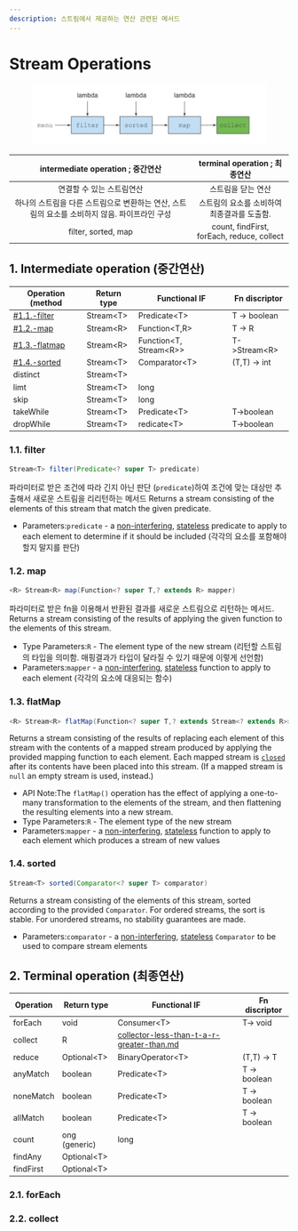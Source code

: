 ```yaml
---
description: 스트림에서 제공하는 연산 관련된 메서드
---
```


# Stream Operations

<figure><img src="../../../../.gitbook/assets/image (68).png" alt=""><figcaption></figcaption></figure>

|             intermediate operation ; 중간연산              |          terminal operation ; 최종연산          |
| :----------------------------------------------------: | :-----------------------------------------: |
|                     연결할 수 있는 스트림연산                     |                 스트림을 닫는 연산                  |
| 하나의 스트림을 다른 스트림으로 변환하는 연산, 스트림의 요소를 소비하지 않음. 파이프라인 구성  |          스트림의 요소를 소비하여 최종결과를 도출함.           |
|                  filter, sorted, map                   | count, findFirst, forEach, reduce, collect  |

## 1. Intermediate operation (중간연산)&#x20;

| Operation (method                          | Return type | Functional IF            | Fn discriptor |
| ------------------------------------------ | ----------- | ------------------------ | ------------- |
| [#1.1.-filter](./#1.1.-filter "mention")   | Stream\<T>  | Predicate\<T>            | T -> boolean  |
| [#1.2.-map](./#1.2.-map "mention")         | Stream\<R>  | Function\<T,R>           | T -> R        |
| [#1.3.-flatmap](./#1.3.-flatmap "mention") | Stream\<R>  | Function\<T, Stream\<R>> | T->Stream\<R> |
| [#1.4.-sorted](./#1.4.-sorted "mention")   | Stream\<T>  | Comparator\<T>           | (T,T) -> int  |
| distinct                                   | Stream\<T>  |                          |               |
| limt                                       | Stream\<T>  | long                     |               |
| skip                                       | Stream\<T>  | long                     |               |
| takeWhile                                  | Stream\<T>  | Predicate\<T>            | T->boolean    |
| dropWhile                                  | Stream\<T>  | redicate\<T>             | T->boolean    |

### 1.1. filter

```java
Stream<T> filter(Predicate<? super T> predicate)
```

파라미터로 받은 조건에 따라 긴지 아닌 판단 (`predicate`)하여 조건에 맞는 대상만 추출해서 새로운 스트림을 리리턴하는 메서드  Returns a stream consisting of the elements of this stream that match the given predicate.

* Parameters:`predicate` - a [non-interfering](https://docs.oracle.com/javase/8/docs/api/java/util/stream/package-summary.html#NonInterference), [stateless](https://docs.oracle.com/javase/8/docs/api/java/util/stream/package-summary.html#Statelessness) predicate to apply to each element to determine if it should be included (각각의 요소를 포함해야할지 말지를 판단)



### 1.2. map

```java
<R> Stream<R> map(Function<? super T,? extends R> mapper)
```

파라미터로 받은 fn을 이용해서 반환된 결과를 새로운 스트림으로 리턴하는 메서드. Returns a stream consisting of the results of applying the given function to the elements of this stream.

* Type Parameters:`R` - The element type of the new stream (리턴할 스트림의 타입을 의미함. 매핑결과가 타입이 달라질 수 있기 때문에 이렇게 선언함)&#x20;
* Parameters:`mapper` - a [non-interfering](https://docs.oracle.com/javase/8/docs/api/java/util/stream/package-summary.html#NonInterference), [stateless](https://docs.oracle.com/javase/8/docs/api/java/util/stream/package-summary.html#Statelessness) function to apply to each element (각각의 요소에 대응되는 함수)



### 1.3. flatMap

```java
<R> Stream<R> flatMap(Function<? super T,? extends Stream<? extends R>> mapper)
```

Returns a stream consisting of the results of replacing each element of this stream with the contents of a mapped stream produced by applying the provided mapping function to each element. Each mapped stream is [`closed`](https://docs.oracle.com/javase/8/docs/api/java/util/stream/BaseStream.html#close--) after its contents have been placed into this stream. (If a mapped stream is `null` an empty stream is used, instead.)

* API Note:The `flatMap()` operation has the effect of applying a one-to-many transformation to the elements of the stream, and then flattening the resulting elements into a new stream.
* Type Parameters:`R` - The element type of the new stream
* Parameters:`mapper` - a [non-interfering](https://docs.oracle.com/javase/8/docs/api/java/util/stream/package-summary.html#NonInterference), [stateless](https://docs.oracle.com/javase/8/docs/api/java/util/stream/package-summary.html#Statelessness) function to apply to each element which produces a stream of new values



### 1.4. sorted

```java
Stream<T> sorted(Comparator<? super T> comparator)
```

Returns a stream consisting of the elements of this stream, sorted according to the provided `Comparator`. For ordered streams, the sort is stable. For unordered streams, no stability guarantees are made.

* Parameters:`comparator` - a [non-interfering](https://docs.oracle.com/javase/8/docs/api/java/util/stream/package-summary.html#NonInterference), [stateless](https://docs.oracle.com/javase/8/docs/api/java/util/stream/package-summary.html#Statelessness) `Comparator` to be used to compare stream elements



## 2. Terminal operation (최종연산)&#x20;

| Operation | Return type   | Functional IF                                                                                    | Fn discriptor |
| --------- | ------------- | ------------------------------------------------------------------------------------------------ | ------------- |
| forEach   | void          | Consumer\<T>                                                                                     | T-> void      |
| collect   | R             | [collector-less-than-t-a-r-greater-than.md](collector-less-than-t-a-r-greater-than.md "mention") |               |
| reduce    | Optional\<T>  | BinaryOperator\<T>                                                                               | (T,T) -> T    |
| anyMatch  | boolean       | Predicate\<T>                                                                                    | T -> boolean  |
| noneMatch | boolean       | Predicate\<T>                                                                                    | T -> boolean  |
| allMatch  | boolean       | Predicate\<T>                                                                                    | T -> boolean  |
| count     | ong (generic) | long                                                                                             |               |
| findAny   | Optional\<T>  |                                                                                                  |               |
| findFirst | Optional\<T>  |                                                                                                  |               |

### 2.1. forEach

### 2.2. collect
